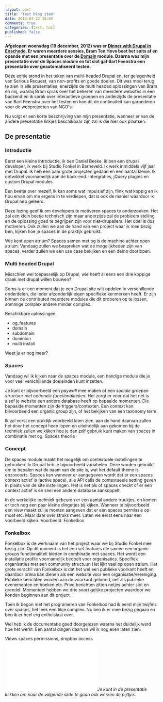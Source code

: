 ```yaml
---
layout: post
title: "Test blog item"
date: 2013-04-22 18:08
comments: true
categories: [test, hoi]
published: false
---
```


**Afgelopen woensdag (19 december, 2012) was er [Dinner with Drupal in Enschede](https://www.facebook.com/events/290101954443629). Er waren meerdere sessies, Bram Ten Hove beet het spits af en opende met een presentatie over de [Domain](http://drupal.org/project/domain) module. Daarna was mijn presentatie over de Spaces module en tot slot gaf Bart Feenstra een presentatie over geautomatiseerd testen.**

<!--more-->

Deze editie stond in het teken van multi-headed Drupal en, ter gelegenheid van Serious Request, van non-profits en goede doelen. Dit was mooi terug te zien in alle presentaties, enerzijds de multi headed oplossingen van Bram en mij, waarbij Bram sprak over het beheren van meerdere websites in één backend en ik sprak over interactieve groepen en anderzijds de presentatie van  Bart Feenstra over het testen en hoe dit de continuiteit kan garanderen voor de webprojecten van NGO's.

Nu volgt er een korte beschrijving van mijn presentatie, wanneer er van de andere presentatie linkjes beschikbaar zijn zal ik die hier ook plaatsen.

## De presentatie

### Introductie

Eerst een kleine introductie, ik ben Daniel Beeke, ik ben een drupal developer, ik werk bij Studio Fonkel in Barneveld. Ik werk inmiddels vijf jaar met Drupal. Ik heb een paar grote projecten gedaan en een aantal kleine. Ik ontwikkel voornamelijk aan de back-end. Intergraties, jQuery plugins en custom Drupal modules.

Een beetje over mezelf, ik kan soms wat impulsief zijn, flink wat koppig en ik hou ervan om me ergens in te verdiepen, dat is ook de manier waardoor ik Drupal heb geleerd.

Deze lezing geef ik om developers te motiveren spaces te onderzoeken. Het zal een klein beetje technisch zijn maar anderzijds zal de probleem stelling en de oplossing goed te begrijpen zijn voor niet-drupallers.  Het doel is dus motiveren. Ook zullen we aan de hand van een project waar ik mee bezig ben, kijken hoe je spaces in de praktijk gebruikt.

Wie kent open atrium? Spaces samen met og is de machine achter open atrium. Vandaag zullen we bespreken wat de mogelijkheden zijn van spaces, verder zullen we een use case bekijken en een demo doorlopen.

### Multi headed Drupal

Misschien wel toepasselijk op Drupal, wie heeft al eens een drie koppige draak met drupal willen bouwen?

Soms is er een moment dat je een Drupal site wilt opdelen in verschillende onderdelen, die ieder afzonderlijk eigen specifieke kenmerken heeft. Er zijn binnen de contributed meerdere modules die dit proberen op te lossen, sommige complex andere minder complex. 

Beschikbare oplossingen

*	og_features
*	domain
*	subdomain
*	dominion
*	multi install

Weet je er nog meer?

### Spaces
Vandaag wil ik kijken naar de spaces module, een handige module die je voor veel verschillende doeleinden kunt inzetten.

Je kunt er bijvoorbeeld een *paywall* mee maken of een *sociale groepen structuur met optionele functionaliteiten*. Het zorgt er voor dat het net is alsof je website een andere database heeft op bepaalde momenten. 
Die bepaalde momenten zijn de triggers/contexten. Een context kan bijvoorbeeld een organic group zijn, of het bekijken van een taxonomy term.

Ik zal eerst een praktijk voorbeeld laten zien, aan de hand daarvan zullen het door het concept heen lopen en uiteindelijk aan gekomen bij de techniek zullen we kijken hoe je dan zelf gebruik kunt maken van spaces in combinatie met og.
Spaces theorie

### Concept
De spaces module maakt het mogelijk om contextuele instellingen te gebruiken. In Drupal heb je bijvoorbeeld variabelen. Deze worden gebruikt om te bepalen wat de naam van de site is, wat het default theme is enzovoorts. Spaces kan wanneer er aangegeven wordt dat er een spaces context actief is (active space), alle API calls de contextueele setting geven in plaats van de site instellingen. Het is net als of spaces checkt of er een context actief is en snel een andere database aankoppelt.

In de werkelijke techniek gebeuren er een aantal andere truukjes, en komen er toch nog een paar kleine dingetjes bij kijken. Wanneer je bijvoorbeeld een view maakt zul je moeten aangeven dat er een spaces permissie op moet etc. Maar daar over straks meer. Laten we eerst eens naar een voorbeeld kijken.
Voorbeeld: Fonkelbox

### Fonkelbox

Fonkelbox is de werknaam van het project waar we bij Studio Fonkel mee bezig zijn. Op dit moment is het een set features die samen een organic groups functionaliteit bieden in combinatie met spaces.
Het wordt een installatie profile voornamelijk bedoelt voor organisaties. Specifiek organisaties met een community structuur. Het lijkt veel op open atrium. Het grote verschil van Fonkelbox is dat het wel een publieke voorkant heeft en daardoor prima kan dienen als een website voor een organisatie/vereniging. Publieke berichten worden aan de voorkant getoond, net als publieke evenementen en boeken etc. Prive berichten zitten netjes achter slot en grendel.
Momenteel hebben we drie soort gelijke projecten waardoor we konden beginnen aan dit project.

Toen ik begon met het programeren van Fonkelbox had ik eerst mijn twijfels over spaces, het leek een tikje complex. Nu ben ik er mee bezig gegaan en ben ik er heel erg enthoisiast over. 

Wel heb ik de documentatie goed doorgelezen waarna het duidelijk werd hoe het werkt. Een aantal dingen daarvan wil ik nog even laten zien:

Views spaces permissions,
dropbox access


<embed src="/images/multi-headed-drupal-spaces.svg"></embed>
*Je kunt in de presentatie klikken om naar de volgende slide te gaan ook werken de pijltjes.*